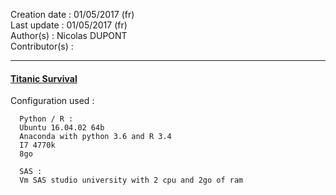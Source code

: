 Creation date : 01/05/2017  (fr)          
Last update : 01/05/2017    (fr)         
Author(s) : Nicolas DUPONT     
Contributor(s) :   

---

#### **[Titanic Survival](https://www.kaggle.com/c/titanic)**











Configuration used :

	  Python / R :  
	  Ubuntu 16.04.02 64b  
	  Anaconda with python 3.6 and R 3.4  
	  I7 4770k  
	  8go  

	  SAS :
	  Vm SAS studio university with 2 cpu and 2go of ram  
